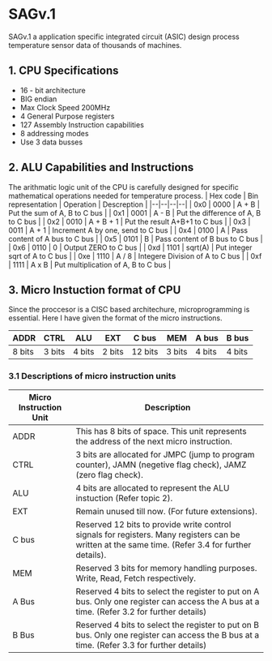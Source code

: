 
# SAGv.1
SAGv.1 a application specific integrated circuit (ASIC) design process temperature sensor data of thousands of machines.

## 1. CPU Specifications

 - 16 - bit architecture
 - BIG endian
 - Max Clock Speed 200MHz
 - 4 General Purpose registers
 - 127 Assembly Instruction capabilities
 - 8 addressing modes
 - Use 3 data busses

## 2. ALU Capabilities and Instructions
The arithmatic logic unit of the CPU is carefully designed for specific mathematical operations needed for temperature process.
| Hex code | Bin representation | Operation | Descreption |
|--|--|--|--|
| 0x0 | 0000 | A + B | Put the sum of A, B to C bus |
| 0x1 | 0001 | A - B | Put the difference of A, B to C bus |
| 0x2 | 0010 | A + B + 1 | Put the result A+B+1 to C bus |
| 0x3 | 0011 | A + 1 | Increment A by one, send to C bus |
| 0x4 | 0100 | A | Pass content of A bus to C bus |
| 0x5 | 0101 | B | Pass content of B bus to C bus |
| 0x6 | 0110 | 0 | Output ZERO to C bus |
| 0xd | 1101 | sqrt(A) | Put integer sqrt of A to C bus |
| 0xe | 1110 | A / 8 | Integere Division of A to C bus |
| 0xf | 1111 | A x B | Put multiplication of A, B to C bus |


## 3. Micro Instuction format of CPU

Since the proccesor is a CISC based architechure, microprogramming is essential. Here I have given the format of the micro instructions.

|ADDR| CTRL | ALU | EXT | C bus | MEM | A bus| B bus |
|--|--|--|--|--|--|--|--|
| 8 bits | 3 bits | 4 bits | 2 bits | 12 bits | 3 bits | 4 bits | 4 bits |

### 3.1 Descriptions of micro instruction units
|Micro Instruction Unit| Description |
|--|--|
| ADDR | This has 8 bits of space. This unit represents the address of the next micro instruction. |
| CTRL | 3 bits are allocated for JMPC (jump to program counter), JAMN (negetive flag check), JAMZ (zero flag check).|
|ALU| 4 bits are allocated to represent the ALU instuction (Refer topic 2). |
|EXT| Remain unused till now. (For future extensions). |
|C bus| Reserved 12 bits to provide write control signals for registers. Many registers can be written at the same time. (Refer 3.4 for further details).  |
|MEM| Reserved 3 bits for memory handling purposes. Write, Read, Fetch respectively. |
|A Bus| Reserved 4 bits to select the register to put on A bus. Only one register can access the A bus at a time. (Refer 3.2 for further details) |
|B Bus| Reserved 4 bits to select the register to put on B bus. Only one register can access the B bus at a time. (Refer 3.3 for further details) |

